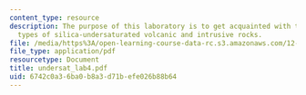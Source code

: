 ```yaml
---
content_type: resource
description: The purpose of this laboratory is to get acquainted with the various
  types of silica-undersaturated volcanic and intrusive rocks.
file: /media/https%3A/open-learning-course-data-rc.s3.amazonaws.com/12-490-advanced-igneous-petrology-fall-2005/6742c0a36ba0b8a3d71befe026b88b64_undersat_lab4.pdf
file_type: application/pdf
resourcetype: Document
title: undersat_lab4.pdf
uid: 6742c0a3-6ba0-b8a3-d71b-efe026b88b64
---
```

